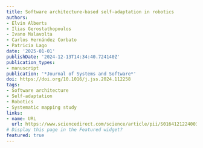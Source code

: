 ```yaml
---
title: Software architecture-based self-adaptation in robotics
authors:
- Elvin Alberts
- Ilias Gerostathopoulos
- Ivano Malavolta
- Carlos Hernández Corbato
- Patricia Lago
date: '2025-01-01'
publishDate: '2024-12-13T14:34:40.724140Z'
publication_types:
- manuscript
publication: '*Journal of Systems and Software*'
doi: https://doi.org/10.1016/j.jss.2024.112258
tags:
- Software architecture
- Self-adaptation
- Robotics
- Systematic mapping study
links:
- name: URL
  url: https://www.sciencedirect.com/science/article/pii/S0164121224003029
# Display this page in the Featured widget?
featured: true
---
```

